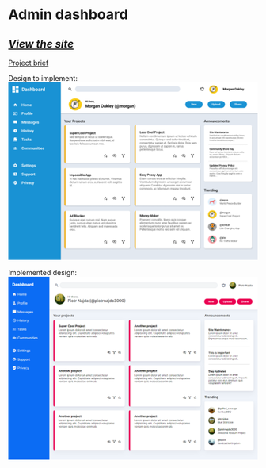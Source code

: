 # Admin dashboard

## _[View the site](https://piotrnajda3000.github.io/admin-dashboard/)_

[Project brief](https://www.theodinproject.com/lessons/node-path-intermediate-html-and-css-admin-dashboard)

Design to implement: ![](design/design_brief.png)

Implemented design: ![](design/web_implementation.png)
